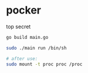 # pocker
top secret

```sh
go build main.go

sudo ./main run /bin/sh

# after use:
sudo mount -t proc proc /proc
```
